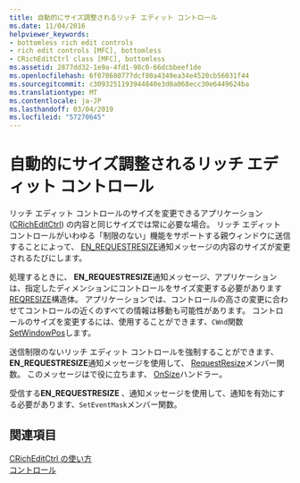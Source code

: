```yaml
---
title: 自動的にサイズ調整されるリッチ エディット コントロール
ms.date: 11/04/2016
helpviewer_keywords:
- bottomless rich edit controls
- rich edit controls [MFC], bottomless
- CRichEditCtrl class [MFC], bottomless
ms.assetid: 2877dd32-1e9a-4fd1-98c0-66dcbbeef1de
ms.openlocfilehash: 6f078680777dcf80a4349ea34e4520cb56031f44
ms.sourcegitcommit: c3093251193944840e3d0a068ecc30e6449624ba
ms.translationtype: MT
ms.contentlocale: ja-JP
ms.lasthandoff: 03/04/2019
ms.locfileid: "57270645"
---
```

# <a name="bottomless-rich-edit-controls"></a>自動的にサイズ調整されるリッチ エディット コントロール

リッチ エディット コントロールのサイズを変更できるアプリケーション ([CRichEditCtrl](../mfc/reference/cricheditctrl-class.md)) の内容と同じサイズでは常に必要な場合。 リッチ エディット コントロールがいわゆる「制限のない」機能をサポートする親ウィンドウに送信することによって、 [EN_REQUESTRESIZE](/windows/desktop/Controls/en-requestresize)通知メッセージの内容のサイズが変更されるたびにします。

処理するときに、 **EN_REQUESTRESIZE**通知メッセージ、アプリケーションは、指定したディメンションにコントロールをサイズ変更する必要があります[REQRESIZE](/windows/desktop/api/richedit/ns-richedit-_reqresize)構造体。 アプリケーションでは、コントロールの高さの変更に合わせてコントロールの近くのすべての情報は移動も可能性があります。 コントロールのサイズを変更するには、使用することができます、`CWnd`関数[SetWindowPos](../mfc/reference/cwnd-class.md#setwindowpos)します。

送信制限のないリッチ エディット コントロールを強制することができます、 **EN_REQUESTRESIZE**通知メッセージを使用して、 [RequestResize](../mfc/reference/cricheditctrl-class.md#requestresize)メンバー関数。 このメッセージはで役に立ちます、 [OnSize](../mfc/reference/cwnd-class.md#onsize)ハンドラー。

受信する**EN_REQUESTRESIZE** 、通知メッセージを使用して、通知を有効にする必要があります、`SetEventMask`メンバー関数。

## <a name="see-also"></a>関連項目

[CRichEditCtrl の使い方](../mfc/using-cricheditctrl.md)<br/>
[コントロール](../mfc/controls-mfc.md)
